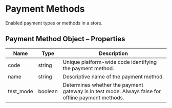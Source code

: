 # <span class="jumptarget"> Payment Methods </span>

Enabled payment types or methods in a store.

## <span class="jumptarget"> Payment Method Object – Properties </span>

| Name | Type | Description |
| --- | --- | --- |
| code | string | Unique platform-wide code identifying the payment method. |
| name | string | Descriptive name of the payment method. |
| test_mode | boolean | Determines whether the payment gateway is in test mode. Always false for offline payment methods. |
